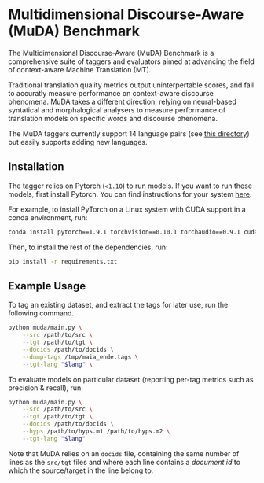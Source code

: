 # Multidimensional Discourse-Aware (MuDA) Benchmark

The Multidimensional Discourse-Aware (MuDA) Benchmark is a comprehensive suite of taggers and evaluators aimed at advancing the field of context-aware Machine Translation (MT). 

Traditional translation quality metrics output uninterpertable scores, and fail to accuratly measure performance on context-aware discourse phenomena. MuDA takes a different direction, relying on neural-based syntatical and morphalogical analysers to measure performance of translation models on specific words and discourse phenomena.

The MuDA taggers currently support 14 language pairs (see [this directory](CoderPat/MuDA/muda/langs)) but easily supports adding new languages.

## Installation

The tagger relies on Pytorch (`<1.10`) to run models. If you want to run these models, first install Pytorch. You can find instructions for your system [here](https://pytorch.org/get-started/locally/).

For example, to install PyTorch on a Linux system with CUDA support in a conda environment, run:

```bash
conda install pytorch==1.9.1 torchvision==0.10.1 torchaudio==0.9.1 cudatoolkit=11.3 -c pytorch -c conda-forge
```

Then, to install the rest of the dependencies, run:

```bash
pip install -r requirements.txt
```

## Example Usage

To tag an existing dataset, and extract the tags for later use, run the following command. 

```bash
python muda/main.py \
    --src /path/to/src \
    --tgt /path/to/tgt \
    --docids /path/to/docids \
    --dump-tags /tmp/maia_ende.tags \
    --tgt-lang "$lang" \
```

To evaluate models on particular dataset (reporting per-tag metrics such as precision & recall), run

```bash
python muda/main.py \
    --src /path/to/src \
    --tgt /path/to/tgt \
    --docids /path/to/docids \
    --hyps /path/to/hyps.m1 /path/to/hyps.m2 \
    --tgt-lang "$lang"
```

Note that MuDA relies on an `docids` file, containing the same number of lines as the `src/tgt` files and where each line contains a *document id* to which the source/target in the line belong to.